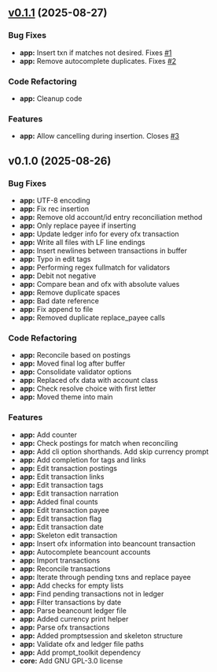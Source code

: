 
<a name="v0.1.1"></a>
## [v0.1.1](https://github.com/aleyoscar/beancount-importer/compare/v0.1.0...v0.1.1) (2025-08-27)

### Bug Fixes

* **app:** Insert txn if matches not desired. Fixes [#1](https://github.com/aleyoscar/beancount-importer/issues/1)
* **app:** Remove autocomplete duplicates. Fixes [#2](https://github.com/aleyoscar/beancount-importer/issues/2)

### Code Refactoring

* **app:** Cleanup code

### Features

* **app:** Allow cancelling during insertion. Closes [#3](https://github.com/aleyoscar/beancount-importer/issues/3)


<a name="v0.1.0"></a>
## v0.1.0 (2025-08-26)

### Bug Fixes

* **app:** UTF-8 encoding
* **app:** Fix rec insertion
* **app:** Remove old account/id entry reconciliation method
* **app:** Only replace payee if inserting
* **app:** Update ledger info for every ofx transaction
* **app:** Write all files with LF line endings
* **app:** Insert newlines between transactions in buffer
* **app:** Typo in edit tags
* **app:** Performing regex fullmatch for validators
* **app:** Debit not negative
* **app:** Compare bean and ofx with absolute values
* **app:** Remove duplicate spaces
* **app:** Bad date reference
* **app:** Fix append to file
* **app:** Removed duplicate replace_payee calls

### Code Refactoring

* **app:** Reconcile based on postings
* **app:** Moved final log after buffer
* **app:** Consolidate validator options
* **app:** Replaced ofx data with account class
* **app:** Check resolve choice with first letter
* **app:** Moved theme into main

### Features

* **app:** Add counter
* **app:** Check postings for match when reconciling
* **app:** Add cli option shorthands. Add skip currency prompt
* **app:** Add completion for tags and links
* **app:** Edit transaction postings
* **app:** Edit transaction links
* **app:** Edit transaction tags
* **app:** Edit transaction narration
* **app:** Added final counts
* **app:** Edit transaction payee
* **app:** Edit transaction flag
* **app:** Edit transaction date
* **app:** Skeleton edit transaction
* **app:** Insert ofx information into beancount transaction
* **app:** Autocomplete beancount accounts
* **app:** Import transactions
* **app:** Reconcile transactions
* **app:** Iterate through pending txns and replace payee
* **app:** Add checks for empty lists
* **app:** Find pending transactions not in ledger
* **app:** Filter transactions by date
* **app:** Parse beancount ledger file
* **app:** Added currency print helper
* **app:** Parse ofx transactions
* **app:** Added promptsession and skeleton structure
* **app:** Validate ofx and ledger file paths
* **app:** Add prompt_toolkit dependency
* **core:** Add GNU GPL-3.0 license

